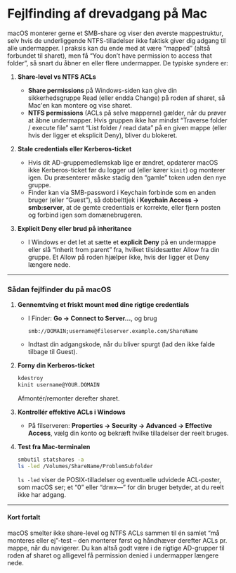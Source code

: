 # Fejlfinding af drevadgang på Mac
macOS monterer gerne et SMB-share og viser den øverste mappestruktur, selv hvis de underliggende NTFS-tilladelser ikke faktisk giver dig adgang til alle undermapper. I praksis kan du ende med at være “mapped” (altså forbundet til sharet), men få “You don’t have permission to access that folder”, så snart du åbner en eller flere undermapper. De typiske syndere er:

1. **Share-level vs NTFS ACLs**
   - **Share permissions** på Windows-siden kan give din sikkerhedsgruppe Read (eller endda Change) på roden af sharet, så Mac'en kan montere og vise sharet.
   - **NTFS permissions** (ACLs på selve mapperne) gælder, når du prøver at åbne undermapper. Hvis gruppen ikke har mindst “Traverse folder / execute file” samt “List folder / read data” på en given mappe (eller hvis der ligger et eksplicit Deny), bliver du blokeret.

2. **Stale credentials eller Kerberos-ticket**
   - Hvis dit AD-gruppemedlemskab lige er ændret, opdaterer macOS ikke Kerberos-ticket før du logger ud (eller kører `kinit`) og
monterer igen. Du præsenterer måske stadig den “gamle” token uden den nye gruppe.
   - Finder kan via SMB-password i Keychain forbinde som en anden bruger (eller “Guest”), så dobbelttjek i **Keychain Access →
smb:server**, at de gemte credentials er korrekte, eller fjern posten og forbind igen som domænebrugeren.

3. **Explicit Deny eller brud på inheritance**
   - I Windows er det let at sætte et **explicit Deny** på en undermappe eller slå “Inherit from parent” fra, hvilket tilsidesætter Allow fra din gruppe. Et Allow på roden hjælper ikke, hvis der ligger et Deny længere nede.

---

### Sådan fejlfinder du på macOS

1. **Gennemtving et friskt mount med dine rigtige credentials**
   - I Finder: **Go → Connect to Server…**, og brug
     ```
     smb://DOMAIN;username@fileserver.example.com/ShareName
     ```
   - Indtast din adgangskode, når du bliver spurgt (lad den ikke falde tilbage til Guest).

2. **Forny din Kerberos-ticket**
   ```bash
   kdestroy
   kinit username@YOUR.DOMAIN
   ```
   Afmontér/remonter derefter sharet.

3. **Kontrollér effektive ACLs i Windows**
   - På filserveren: **Properties → Security → Advanced → Effective Access**, vælg din konto og bekræft hvilke tilladelser der
reelt bruges.

4. **Test fra Mac-terminalen**
   ```bash
   smbutil statshares -a
   ls -led /Volumes/ShareName/ProblemSubfolder
   ```
   `ls -led` viser de POSIX-tilladelser og eventuelle udvidede ACL-poster, som macOS ser; et “0” eller “drwx—” for din bruger
   betyder, at du reelt ikke har adgang.

---

#### Kort fortalt
macOS smelter ikke share-level og NTFS ACLs sammen til én samlet “må monteres eller ej”-test – den monterer først og håndhæver
derefter ACLs pr. mappe, når du navigerer. Du kan altså godt være i de rigtige AD-grupper til roden af sharet og alligevel få
permission denied i undermapper længere nede.
